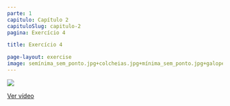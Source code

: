 ```yaml
---
parte: 1
capitulo: Capítulo 2
capituloSlug: capitulo-2
pagina: Exercício 4

title: Exercício 4

page-layout: exercise
image: semínima_sem_ponto.jpg+colcheias.jpg+mínima_sem_ponto.jpg+galope_e_colcheia.png+1pulsacao.jpg+2pulsaçoes.jpg
---
```


<img src="{{site.baseurl}}/assets/graphics/content/2_3_4_2.png"/>

<a href="https://vimeo.com/226769037">Ver vídeo</a>

<!-- <iframe src="https://player.vimeo.com/video/226769037?title=0&byline=0&portrait=0" width="640" height="182" frameborder="0" webkitallowfullscreen mozallowfullscreen allowfullscreen></iframe> -->


